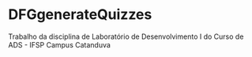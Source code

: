 # DFGgenerateQuizzes
Trabalho da disciplina de Laboratório de Desenvolvimento I do Curso de ADS - IFSP Campus Catanduva
